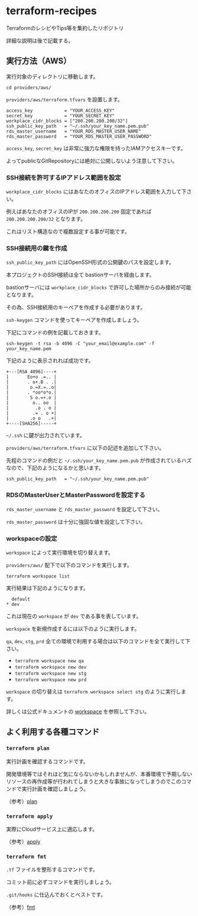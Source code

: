 # terraform-recipes
TerraformのレシピやTips等を集約したリポジトリ

詳細な説明は後で記載する。

## 実行方法（AWS）

実行対象のディレクトリに移動します。

`cd providers/aws/`

`providers/aws/terraform.tfvars` を設置します。

```
access_key            = "YOUR_ACCESS_KEY"
secret_key            = "YOUR_SECRET_KEY"
workplace_cidr_blocks = ["200.200.200.200/32"]
ssh_public_key_path   = "~/.ssh/your_key_name.pem.pub"
rds_master_username   = "YOUR_RDS_MASTER_USER_NAME"
rds_master_password   = "YOUR_RDS_MASTER_USER_PASSWORD"
```

`access_key`, `secret_key` は非常に強力な権限を持ったIAMアクセスキーです。

よってpublicなGitRepositoryには絶対に公開しないよう注意して下さい。

### SSH接続を許可するIPアドレス範囲を設定

`workplace_cidr_blocks` にはあなたのオフィスのIPアドレス範囲を入力して下さい。

例えばあなたのオフィスのIPが `200.200.200.200` 固定であれば `200.200.200.200/32` となります。

これはリスト構造なので複数設定する事が可能です。

### SSH接続用の鍵を作成

`ssh_public_key_path` にはOpenSSH形式の公開鍵のパスを設定します。

本プロジェクトのSSH接続は全て bastionサーバを経由します。

bastionサーバには `workplace_cidr_blocks` で許可した場所からのみ接続が可能となります。

その為、SSH接続用のキーペアを作成する必要があります。

`ssh-keygen` コマンドを使ってキーペアを作成しましょう。

下記にコマンドの例を記載しておきます。

`ssh-keygen -t rsa -b 4096 -C "your_email@example.com" -f your_key_name.pem`

下記のように表示されれば成功です。

```
+---[RSA 4096]----+
|       Eo+o .=.. |
|       . o+.B . .|
|        o.=X.=..o|
|       . *oo*o*o.|
|        S o.=+.o |
|         o.. oo  |
|          .o . o |
|         .= . o +|
|        .o o   .+|
+----[SHA256]-----+
```

`~/.ssh` に鍵が出力されています。

`providers/aws/terraform.tfvars` に以下の記述を追加して下さい。

先程のコマンドの例だと `~/.ssh/your_key_name.pem.pub` が作成されているハズなので、下記のようになるかと思います。

```
ssh_public_key_path   = "~/.ssh/your_key_name.pem.pub"
```

### RDSのMasterUserとMasterPasswordを設定する

`rds_master_username` と `rds_master_password` を設定して下さい。

`rds_master_password` は十分に強固な値を設定して下さい。

### workspaceの設定

`workspace` によって実行環境を切り替えます。

`providers/aws/` 配下で以下のコマンドを実行します。

`terraform workspace list`

実行結果は下記のようになります。

```
  default
* dev
```

これは現在の `workspace` が `dev` である事を表しています。

`workspace` を新規作成するには以下のように実行します。

`qa`, `dev`, `stg`, `prd` 全ての環境で利用する場合は以下のコマンドを全て実行して下さい。

- `terraform workspace new qa`
- `terraform workspace new dev`
- `terraform workspace new stg`
- `terraform workspace new prd`

`workspace` の切り替えは `terraform workspace select stg` のように実行します。

詳しくは公式ドキュメントの [workspace](https://www.terraform.io/docs/commands/workspace/index.html) を参照して下さい。

## よく利用する各種コマンド

### `terraform plan`

実行計画を確認するコマンドです。

開発環境等ではそれほど気にならないかもしれませんが、本番環境で予期しないリソースの再作成等が行われてしまうと大きな事故になってしまうのでこのコマンドで実行計画を確認しましょう。

（参考）[plan](https://www.terraform.io/docs/commands/plan.html)

### `terraform apply`

実際にCloudサービス上に適応します。

（参考）[apply](https://www.terraform.io/docs/commands/apply.html)

### `terraform fmt`

`.tf` ファイルを整形するコマンドです。

コミット前に必ずコマンドを実行しましょう。

`.git/hooks` に仕込んでおくとベストです。

（参考）[fmt](https://www.terraform.io/docs/commands/fmt.html)
